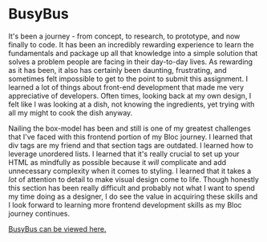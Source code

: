 # BusyBus

It's been a journey - from concept, to research, to prototype, and now finally to code. It has been an incredibly rewarding experience to learn the fundamentals and package up all that knowledge into a simple solution that solves a problem people are facing in their day-to-day lives. As rewarding as it has been, it also has certainly been daunting, frustrating, and sometimes felt impossible to get to the point to submit this assignment. I learned a lot of things about front-end development that made me very appreciative of developers. Often times, looking back at my own design, I felt like I was looking at a dish, not knowing the ingredients, yet trying with all my might to cook the dish anyway. 

Nailing the box-model has been and still is one of my greatest challenges that I've faced with this frontend portion of my Bloc journey. I learned that div tags are my friend and that section tags are outdated. I learned how to leverage unordered lists. I learned that it's really crucial to set up your HTML as mindfully as possible because it _will_ complicate and add unnecessary complexity when it comes to styling. I learned that it takes a *lot* of attention to detail to make visual design come to life. Though honestly this section has been really difficult and probably not what I want to spend my time doing as a designer, I do see the value in acquiring these skills and I look forward to learning more frontend development skills as my Bloc journey continues.


[BusyBus can be viewed here.](https://kaylarazavi.github.io/busybus/)
